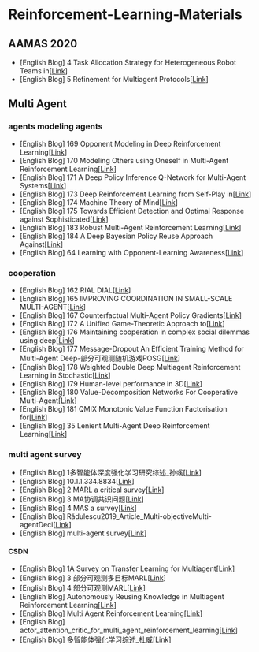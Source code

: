 # Reinforcement-Learning-Materials


## AAMAS 2020
- [English Blog] 4 Task Allocation Strategy for Heterogeneous Robot Teams in[[Link](https://github.com/lLMxl/Reinforcement-Learning-Materials/blob/main/AAMAS%202020/4%20Task%20Allocation%20Strategy%20for%20Heterogeneous%20Robot%20Teams%20in.pdf
)]
- [English Blog] 5 Refinement for Multiagent Protocols[[Link](https://github.com/lLMxl/Reinforcement-Learning-Materials/blob/main/AAMAS%202020/5%20Refinement%20for%20Multiagent%20Protocols.pdf
)]


## Multi Agent

### agents modeling agents
- [English Blog] 169 Opponent Modeling in Deep Reinforcement Learning[[Link](https://github.com/lLMxl/Reinforcement-Learning-Materials/blob/main/Multi%20Agent/agents%20modeling%20agents/169%20Opponent%20Modeling%20in%20Deep%20Reinforcement%20Learning.pdf
)]
- [English Blog] 170 Modeling Others using Oneself in Multi-Agent Reinforcement Learning[[Link](https://github.com/lLMxl/Reinforcement-Learning-Materials/blob/main/Multi%20Agent/agents%20modeling%20agents/170%20Modeling%20Others%20using%20Oneself%20in%20Multi-Agent%20Reinforcement%20Learning.pdf
)]
- [English Blog] 171 A Deep Policy Inference Q-Network for Multi-Agent Systems[[Link](https://github.com/lLMxl/Reinforcement-Learning-Materials/blob/main/Multi%20Agent/agents%20modeling%20agents/171%20A%20Deep%20Policy%20Inference%20Q-Network%20for%20Multi-Agent%20Systems.pdf
)]
- [English Blog] 173 Deep Reinforcement Learning from Self-Play in[[Link](https://github.com/lLMxl/Reinforcement-Learning-Materials/blob/main/Multi%20Agent/agents%20modeling%20agents/173%20Deep%20Reinforcement%20Learning%20from%20Self-Play%20in.pdf
)]
- [English Blog] 174 Machine Theory of Mind[[Link](https://github.com/lLMxl/Reinforcement-Learning-Materials/blob/main/Multi%20Agent/agents%20modeling%20agents/174%20Machine%20Theory%20of%20Mind.pdf
)]
- [English Blog] 175 Towards Efficient Detection and Optimal Response against Sophisticated[[Link](https://github.com/lLMxl/Reinforcement-Learning-Materials/blob/main/Multi%20Agent/agents%20modeling%20agents/175%20Towards%20Efficient%20Detection%20and%20Optimal%20Response%20against%20Sophisticated.pdf
)]
- [English Blog] 183 Robust Multi-Agent Reinforcement Learning[[Link](https://github.com/lLMxl/Reinforcement-Learning-Materials/blob/main/Multi%20Agent/agents%20modeling%20agents/183%20Robust%20Multi-Agent%20Reinforcement%20Learning.pdf
)]
- [English Blog] 184 A Deep Bayesian Policy Reuse Approach Against[[Link]( https://github.com/lLMxl/Reinforcement-Learning-Materials/blob/main/Multi%20Agent/agents%20modeling%20agents/184%20A%20Deep%20Bayesian%20Policy%20Reuse%20Approach%20Against.pdf
)]
- [English Blog] 64 Learning with Opponent-Learning Awareness[[Link](https://github.com/lLMxl/Reinforcement-Learning-Materials/blob/main/Multi%20Agent/agents%20modeling%20agents/64%20Learning%20with%20Opponent-Learning%20Awareness.pdf
)]

### cooperation
- [English Blog] 162 RIAL DIAL[[Link](https://github.com/lLMxl/Reinforcement-Learning-Materials/blob/main/Multi%20Agent/cooperation/162%20RIAL%20DIAL.pdf
)]
- [English Blog] 165 IMPROVING COORDINATION IN SMALL-SCALE MULTI-AGENT[[Link](https://github.com/lLMxl/Reinforcement-Learning-Materials/blob/main/Multi%20Agent/cooperation/165%20IMPROVING%20COORDINATION%20IN%20SMALL-SCALE%20MULTI-AGENT.pdf
)]
- [English Blog] 167 Counterfactual Multi-Agent Policy Gradients[[Link](https://github.com/lLMxl/Reinforcement-Learning-Materials/blob/main/Multi%20Agent/cooperation/167%20Counterfactual%20Multi-Agent%20Policy%20Gradients.pdf
)]
- [English Blog] 172 A Unified Game-Theoretic Approach to[[Link](https://github.com/lLMxl/Reinforcement-Learning-Materials/blob/main/Multi%20Agent/cooperation/172%20A%20Unified%20Game-Theoretic%20Approach%20to.pdf
)]
- [English Blog] 176 Maintaining cooperation in complex social dilemmas using deep[[Link](https://github.com/lLMxl/Reinforcement-Learning-Materials/blob/main/Multi%20Agent/cooperation/176%20Maintaining%20cooperation%20in%20complex%20social%20dilemmas%20using%20deep.pdf
)]
- [English Blog] 177 Message-Dropout An Efficient Training Method for Multi-Agent Deep-部分可观测随机游戏POSG[[Link](https://github.com/lLMxl/Reinforcement-Learning-Materials/blob/main/Multi%20Agent/cooperation/177%20Message-Dropout%20An%20Efficient%20Training%20Method%20for%20Multi-Agent%20Deep-%E9%83%A8%E5%88%86%E5%8F%AF%E8%A7%82%E6%B5%8B%E9%9A%8F%E6%9C%BA%E6%B8%B8%E6%88%8FPOSG.pdf
)]
- [English Blog] 178 Weighted Double Deep Multiagent Reinforcement Learning in Stochastic[[Link](https://github.com/lLMxl/Reinforcement-Learning-Materials/blob/main/Multi%20Agent/cooperation/178%20Weighted%20Double%20Deep%20Multiagent%20Reinforcement%20Learning%20in%20Stochastic.pdf
)]
- [English Blog] 179 Human-level performance in 3D[[Link](https://github.com/lLMxl/Reinforcement-Learning-Materials/blob/main/Multi%20Agent/cooperation/179%20Human-level%20performance%20in%203D.pdf
)]
- [English Blog] 180 Value-Decomposition Networks For Cooperative Multi-Agent[[Link](https://github.com/lLMxl/Reinforcement-Learning-Materials/blob/main/Multi%20Agent/cooperation/180%20Value-Decomposition%20Networks%20For%20Cooperative%20Multi-Agent.pdf
)]
- [English Blog] 181 QMIX Monotonic Value Function Factorisation for[[Link](https://github.com/lLMxl/Reinforcement-Learning-Materials/blob/main/Multi%20Agent/cooperation/181%20QMIX%20Monotonic%20Value%20Function%20Factorisation%20for.pdf
)]
- [English Blog] 35 Lenient Multi-Agent Deep Reinforcement Learning[[Link](https://github.com/lLMxl/Reinforcement-Learning-Materials/blob/main/Multi%20Agent/cooperation/35%20Lenient%20Multi-Agent%20Deep%20Reinforcement%20Learning.pdf
)]

### multi agent survey
- [English Blog] 1多智能体深度强化学习研究综述_孙彧[[Link](https://github.com/lLMxl/Reinforcement-Learning-Materials/blob/main/Multi%20Agent/multi%20agent%20survey/1%20%E5%A4%9A%E6%99%BA%E8%83%BD%E4%BD%93%E6%B7%B1%E5%BA%A6%E5%BC%BA%E5%8C%96%E5%AD%A6%E4%B9%A0%E7%A0%94%E7%A9%B6%E7%BB%BC%E8%BF%B0_%E5%AD%99%E5%BD%A7.pdf
)]
- [English Blog] 10.1.1.334.8834[[Link](https://github.com/lLMxl/Reinforcement-Learning-Materials/blob/main/Multi%20Agent/multi%20agent%20survey/10.1.1.334.8834.pdf
)]
- [English Blog] 2 MARL a critical survey[[Link](https://github.com/lLMxl/Reinforcement-Learning-Materials/blob/main/Multi%20Agent/multi%20agent%20survey/2%20MARL%20a%20critical%20survey.pdf
)]
- [English Blog] 3 MA协调共识问题[[Link](https://github.com/lLMxl/Reinforcement-Learning-Materials/blob/main/Multi%20Agent/multi%20agent%20survey/3%20MA%E5%8D%8F%E8%B0%83%E5%85%B1%E8%AF%86%E9%97%AE%E9%A2%98.pdf
)]
- [English Blog] 4 MAS a survey[[Link](https://github.com/lLMxl/Reinforcement-Learning-Materials/blob/main/Multi%20Agent/multi%20agent%20survey/4%20MAS%20a%20survey.pdf
)]
- [English Blog] Rădulescu2019_Article_Multi-objectiveMulti-agentDeci[[Link](https://github.com/lLMxl/Reinforcement-Learning-Materials/blob/main/Multi%20Agent/multi%20agent%20survey/R%C4%83dulescu2019_Article_Multi-objectiveMulti-agentDeci.pdf
)]
- [English Blog] multi-agent survey[[Link](https://github.com/lLMxl/Reinforcement-Learning-Materials/blob/main/Multi%20Agent/multi%20agent%20survey/multi-agent%20survey.docx
)]
#### CSDN
- [English Blog] 1A Survey on Transfer Learning for Multiagent[[Link](https://github.com/lLMxl/Reinforcement-Learning-Materials/blob/main/Multi%20Agent/multi%20agent%20survey/CSDN/1A%20Survey%20on%20Transfer%20Learning%20for%20Multiagent.pdf
)]
- [English Blog] 3 部分可观测多目标MARL[[Link](https://github.com/lLMxl/Reinforcement-Learning-Materials/blob/main/Multi%20Agent/multi%20agent%20survey/CSDN/3%20%E9%83%A8%E5%88%86%E5%8F%AF%E8%A7%82%E6%B5%8B%E5%A4%9A%E7%9B%AE%E6%A0%87MARL.pdf
)]
- [English Blog] 4 部分可观测MARL[[Link](https://github.com/lLMxl/Reinforcement-Learning-Materials/blob/main/Multi%20Agent/multi%20agent%20survey/CSDN/4%20%E9%83%A8%E5%88%86%E5%8F%AF%E8%A7%82%E6%B5%8BMARL.pdf
)]
- [English Blog] Autonomously Reusing Knowledge in Multiagent Reinforcement Learning[[Link](https://github.com/lLMxl/Reinforcement-Learning-Materials/blob/main/Multi%20Agent/multi%20agent%20survey/CSDN/Autonomously%20Reusing%20Knowledge%20in%20Multiagent%20Reinforcement%20Learning.pdf
)]
- [English Blog] Multi Agent Reinforcement Learning[[Link](https://github.com/lLMxl/Reinforcement-Learning-Materials/blob/main/Multi%20Agent/multi%20agent%20survey/CSDN/Multi%20Agent%20Reinforcement%20Learning.pdf
)]
- [English Blog] actor_attention_critic_for_multi_agent_reinforcement_learning[[Link](https://github.com/lLMxl/Reinforcement-Learning-Materials/blob/main/Multi%20Agent/multi%20agent%20survey/CSDN/actor_attention_critic_for_multi_agent_reinforcement_learning.pdf
)]
- [English Blog] 多智能体强化学习综述_杜威[[Link](https://github.com/lLMxl/Reinforcement-Learning-Materials/blob/main/Multi%20Agent/multi%20agent%20survey/CSDN/%E5%A4%9A%E6%99%BA%E8%83%BD%E4%BD%93%E5%BC%BA%E5%8C%96%E5%AD%A6%E4%B9%A0%E7%BB%BC%E8%BF%B0_%E6%9D%9C%E5%A8%81.pdf
)]
